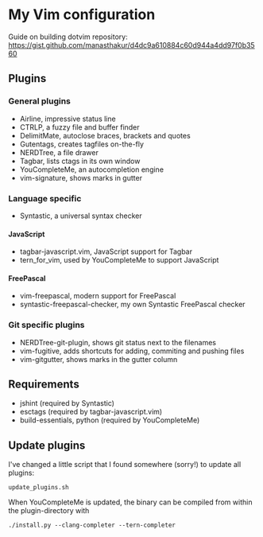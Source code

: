 # My Vim configuration

Guide on building dotvim repository: https://gist.github.com/manasthakur/d4dc9a610884c60d944a4dd97f0b3560

## Plugins
### General plugins
- Airline, impressive status line
- CTRLP, a fuzzy file and buffer finder
- DelimitMate, autoclose braces, brackets and quotes
- Gutentags, creates tagfiles on-the-fly
- NERDTree, a file drawer
- Tagbar, lists ctags in its own window
- YouCompleteMe, an autocompletion engine
- vim-signature, shows marks in gutter

### Language specific
- Syntastic, a universal syntax checker
#### JavaScript
- tagbar-javascript.vim, JavaScript support for Tagbar
- tern_for_vim, used by YouCompleteMe to support JavaScript
#### FreePascal
- vim-freepascal, modern support for FreePascal
- syntastic-freepascal-checker, my own Syntastic FreePascal checker

### Git specific plugins
- NERDTree-git-plugin, shows git status next to the filenames
- vim-fugitive, adds shortcuts for adding, commiting and pushing files
- vim-gitgutter, shows marks in the gutter column

## Requirements
- jshint (required by Syntastic)
- esctags (required by tagbar-javascript.vim)
- build-essentials, python (required by YouCompleteMe)

## Update plugins
I've changed a little script that I found somewhere (sorry!) to update all plugins:
    
    update_plugins.sh

When YouCompleteMe is updated, the binary can be compiled from within the plugin-directory with

    ./install.py --clang-completer --tern-completer


